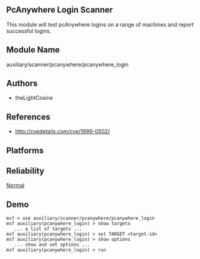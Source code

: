 ## PcAnywhere Login Scanner

This module will test pcAnywhere logins on a range of 
machines and report successful logins.


## Module Name
auxiliary/scanner/pcanywhere/pcanywhere_login

## Authors
* theLightCosine


## References
* http://cvedetails.com/cve/1999-0502/




## Platforms


## Reliability
[Normal](https://github.com/rapid7/metasploit-framework/wiki/Exploit-Ranking)

## Demo

```
msf > use auxiliary/scanner/pcanywhere/pcanywhere_login
msf auxiliary(pcanywhere_login) > show targets
   ... a list of targets ...
msf auxiliary(pcanywhere_login) > set TARGET <target-id>
msf auxiliary(pcanywhere_login) > show options
   ... show and set options ...
msf auxiliary(pcanywhere_login) > run
```
    
    